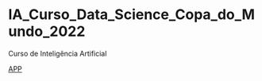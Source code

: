 # IA_Curso_Data_Science_Copa_do_Mundo_2022

Curso de Inteligência Artificial

[APP](https://douglas-regatieri-ia-curso-data-science-copa-do--partida-g0pj54.streamlit.app/)
